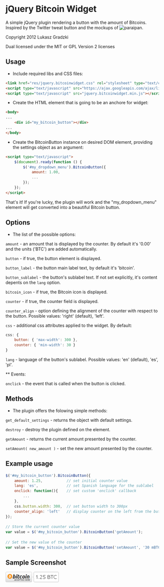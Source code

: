# jQuery Bitcoin Widget #

A simple jQuery plugin rendering a button with the amount of Bitcoins. Inspired by the Twitter tweat button and the mockups of ![paraipan](https://github.com/paraipan).


Copyright 2012 Lukasz Gradzki

Dual licensed under the MIT or GPL Version 2 licenses


## Usage ##

* Include required libs and CSS files:

```html
<link href="res/jquery.bitcoinwidget.css" rel="stylesheet" type="text/css"/>
<script type="text/javascript" src="https://ajax.googleapis.com/ajax/libs/jquery/1.7.2/jquery.min.js"></script>
<script type="text/javascript" src="jquery.bitcoinwidget.min.js"></script>

```


* Create the HTML element that is going to be an anchore for widget:

```html
<body>
...
    <div id="my_bitcoin_button"></div>
...
</body>
```


* Create the BitcoinButton instance on desired DOM element, providing the settings object as an argument:

```html
<script type="text/javascript">
    $(document).ready(function () {
        $('#my_dropdown_menu').BitcoinButton({
            amount: 1.00,
            ...
        });
    });
</script>
```

That's it! If you're lucky, the plugin will work and the "my_dropdown_menu" element will get converted into a beautiful Bitcoin button.


## Options ##

* The list of the possible options:

`amount` - an amount that is displayed by the counter. By default it's '0.00' and the units ('BTC') are added automatically.

`button` - if true, the button element is displayed.

`button_label` - the button main label text, by default it's 'bitcoin'.

`button_sublabel` - the button's sublabel text. If not set explicitly, it's content depents on the `lang` option.

`bitcoin_icon` - if true, the Bitcoin icon is displayed.

`counter` - if true, the counter field is displayed.

`counter_align` - option defining the alignment of the counter with respect to the button. Possible values: 'right' (default), 'left'.

`css` - additional css attributes applied to the widget. By default:

```js
css: {
    button: { 'max-width': 300 },
    counter: { 'min-width': 30 }
}
```

`lang` - language of the button's sublabel. Possible values: 'en' (default), 'es', 'pl'.

** Events:

`onclick` - the event that is called when the button is clicked. 


## Methods ##

* The plugin offers the folowing simple methods:

`get_default_settings` - returns the object with default settings.

`destroy` - destroy the plugin defined on the element.

`getAmount` - returns the current amount presented by the counter.

`setAmount( new_amount )` - set the new amount presented by the counter.


## Example usage ##
```js
$('#my_bitcoin_button').BitcoinButton({
    amount: 1.25,           // set initial counter value 
    lang: 'es',             // set Spanish language for the sublabel
    onclick: function(){    // set custom 'onclick' callback
        ... 
    },
    css.button.width: 300,  // set button width to 300px
    counter_align: 'left'   // display counter on the left from the button.
});

// Store the current counter value 
var value = $('#my_bitcoin_button').BitcoinButton('getAmount');

// Set the new value of the counter 
var value = $('#my_bitcoin_button').BitcoinButton('setAmount', '30 mBTC');
```


## Sample Screenshot ##
![Demo](https://github.com/lgr/jquery-bitcoin/raw/master/demo.png)